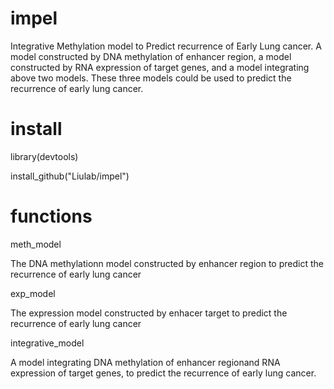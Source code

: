 # impel
Integrative Methylation model to Predict recurrence of Early Lung cancer. A model constructed by DNA methylation of enhancer region, a model constructed by RNA expression of target genes, and a model integrating above two models. These three models could be used to predict the recurrence of early lung cancer.

# install
library(devtools)

install_github("Liulab/impel")

# functions
meth_model 

The DNA methylationn model constructed by enhancer region to predict the recurrence of early lung cancer

exp_model

The expression model constructed by enhacer target to predict the recurrence of early lung cancer

integrative_model

A model integrating  DNA methylation of enhancer regionand RNA expression of target genes, to predict the recurrence of early lung cancer.
